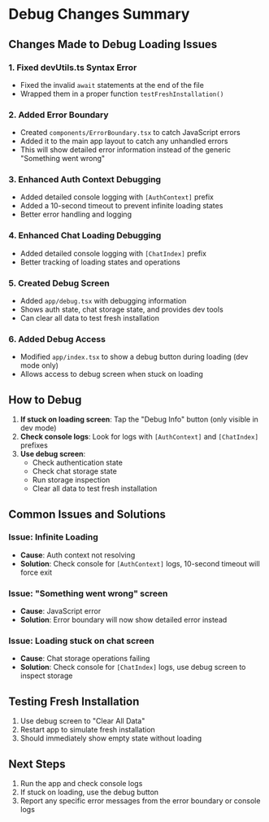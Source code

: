 # Debug Changes Summary

## Changes Made to Debug Loading Issues

### 1. Fixed devUtils.ts Syntax Error
- Fixed the invalid `await` statements at the end of the file
- Wrapped them in a proper function `testFreshInstallation()`

### 2. Added Error Boundary
- Created `components/ErrorBoundary.tsx` to catch JavaScript errors
- Added it to the main app layout to catch any unhandled errors
- This will show detailed error information instead of the generic "Something went wrong"

### 3. Enhanced Auth Context Debugging
- Added detailed console logging with `[AuthContext]` prefix
- Added a 10-second timeout to prevent infinite loading states
- Better error handling and logging

### 4. Enhanced Chat Loading Debugging
- Added detailed console logging with `[ChatIndex]` prefix
- Better tracking of loading states and operations

### 5. Created Debug Screen
- Added `app/debug.tsx` with debugging information
- Shows auth state, chat storage state, and provides dev tools
- Can clear all data to test fresh installation

### 6. Added Debug Access
- Modified `app/index.tsx` to show a debug button during loading (dev mode only)
- Allows access to debug screen when stuck on loading

## How to Debug

1. **If stuck on loading screen**: Tap the "Debug Info" button (only visible in dev mode)
2. **Check console logs**: Look for logs with `[AuthContext]` and `[ChatIndex]` prefixes
3. **Use debug screen**: 
   - Check authentication state
   - Check chat storage state
   - Run storage inspection
   - Clear all data to test fresh installation

## Common Issues and Solutions

### Issue: Infinite Loading
- **Cause**: Auth context not resolving
- **Solution**: Check console for `[AuthContext]` logs, 10-second timeout will force exit

### Issue: "Something went wrong" screen
- **Cause**: JavaScript error
- **Solution**: Error boundary will now show detailed error instead

### Issue: Loading stuck on chat screen
- **Cause**: Chat storage operations failing
- **Solution**: Check console for `[ChatIndex]` logs, use debug screen to inspect storage

## Testing Fresh Installation
1. Use debug screen to "Clear All Data"
2. Restart app to simulate fresh installation
3. Should immediately show empty state without loading

## Next Steps
1. Run the app and check console logs
2. If stuck on loading, use the debug button
3. Report any specific error messages from the error boundary or console logs
